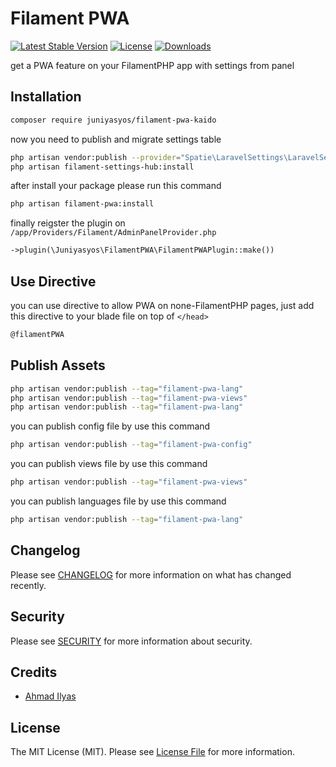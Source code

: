 # Filament PWA

[![Latest Stable Version](https://poser.pugx.org/juniyasyos/filament-pwa-kaido/version.svg)](https://packagist.org/packages/juniyasyos/filament-pwa-kaido)
[![License](https://poser.pugx.org/juniyasyos/filament-pwa-kaido/license.svg)](https://packagist.org/packages/juniyasyos/filament-pwa-kaido)
[![Downloads](https://poser.pugx.org/juniyasyos/filament-pwa-kaido/d/total.svg)](https://packagist.org/packages/juniyasyos/filament-pwa-kaido)

get a PWA feature on your FilamentPHP app with settings from panel

## Installation

```bash
composer require juniyasyos/filament-pwa-kaido
```

now you need to publish and migrate settings table

```bash
php artisan vendor:publish --provider="Spatie\LaravelSettings\LaravelSettingsServiceProvider" --tag="migrations"
php artisan filament-settings-hub:install 
```

after install your package please run this command

```bash
php artisan filament-pwa:install
```

finally reigster the plugin on `/app/Providers/Filament/AdminPanelProvider.php`

```php
->plugin(\Juniyasyos\FilamentPWA\FilamentPWAPlugin::make())
```


## Use Directive

you can use directive to allow PWA on none-FilamentPHP pages, just add this directive to your blade file on top of `</head>`

```html
@filamentPWA
```

## Publish Assets

```bash
php artisan vendor:publish --tag="filament-pwa-lang"
php artisan vendor:publish --tag="filament-pwa-views"
php artisan vendor:publish --tag="filament-pwa-lang"
```

you can publish config file by use this command


```bash
php artisan vendor:publish --tag="filament-pwa-config"
```

you can publish views file by use this command

```bash
php artisan vendor:publish --tag="filament-pwa-views"
```

you can publish languages file by use this command

```bash
php artisan vendor:publish --tag="filament-pwa-lang"
```


## Changelog

Please see [CHANGELOG](CHANGELOG.md) for more information on what has changed recently.

## Security

Please see [SECURITY](SECURITY.md) for more information about security.

## Credits

- [Ahmad Ilyas](https://wa.me/+6285732431396)

## License

The MIT License (MIT). Please see [License File](LICENSE.md) for more information.
